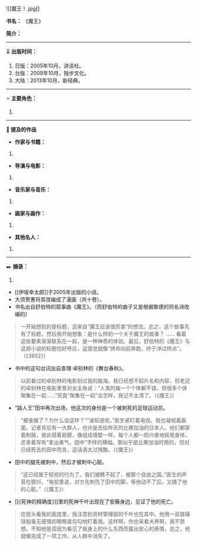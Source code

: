 
![[魔王！.jpg]]

**书名：** 《魔王》

**简介：** 

---

⏳ **出版时间：** 

1. 日版：2005年10月，讲谈社。
2. 台版：2009年10月，独步文化。
3. 大陆：2013年10月，新经典。

---

⭐ **主要角色：**

1. 

---

**📜 提及的作品**

- **作家与书籍：** 

1. 

- **导演与电影：** 

1. 

- **音乐家与音乐：** 

1. 

- **画家与画作：** 

1. 

- **其他名人：**

1. 

---

✒️ **摘录：** 

1. 

- [[伊坂幸太郎]]于2005年出版的小说。
- 大须贺惠将其改编成了漫画（共十卷）。
- 书名出自舒伯特的叙事曲《魔王》。（而舒伯特的曲子又是根据歌德的同名诗改编的）
> 一开始想到的是标题，这来自“魔王应该很厉害”的想法。总之，这个故事先有了标题，然后我开始想象：是什么样的一个关于魔王的故事？
> ……
> 看着这些要素渐渐联系在一起，是一种神奇的体验。最后，舒伯特的《魔王》与这部小说的标题恰好呼应，这感觉就像“拼命向前奔跑，终于冲过终点”。（《3652》）

- 书中的这句台词出自查理·卓别林的《舞台春秋》。
> 以前看过的卓别林的电影划过我的脑海。我已经想不起片名和内容，但老迈的卓别林在电影里曾对女主角说：“人类的每一个个体都不错，但很多个体聚集在一起……”究竟“聚集在一起”会怎样，我记不太清了。（《魔王》）

- “路人王”田中再次出场，他这次的身份是一个被刺死的足球运动员。
> “被谁捅了？为什么会这样？”“谁知道呢。”医生紧盯着电视。我也凝视着画面。记者背后有一大群人，也许是去给昨天的比赛加油的日本人。他们都穿着制服，彼此搭着肩膀，像组成墙壁一样。每个人都一脸兴奋地摇晃身体，还拿着写有“拿出勇气，田中”字样的横幅。那似乎是比赛加油时用的，但对已经死去的田中而言，这话语太过残酷。（《魔王》）

- 田中的腿先被刺中，然后才被刺中心脏。
> “这已经属于轻视的行为了。我们被瞧不起了，被那个自由之国。”医生的声音在颤抖，“电视里说，对方先刺伤了田中的脚，等他动不了后，又捅了他的心脏。”（《魔王》）

- [[《死神的精确度》]]里的死神千叶出现在了安藤身边，见证了他的死亡。
> 在低头看我的面庞里，我注意到资材管理部的千叶也在其中。他用一双玻璃球般毫无感情的眼睛直勾勾地盯着我。这样啊，你也来看犬养啊，我不禁想。不知他是否因为看见了我身上的什么东西而露出安心的表情，总之，他就像完成了一项工作，从人群中消失了。